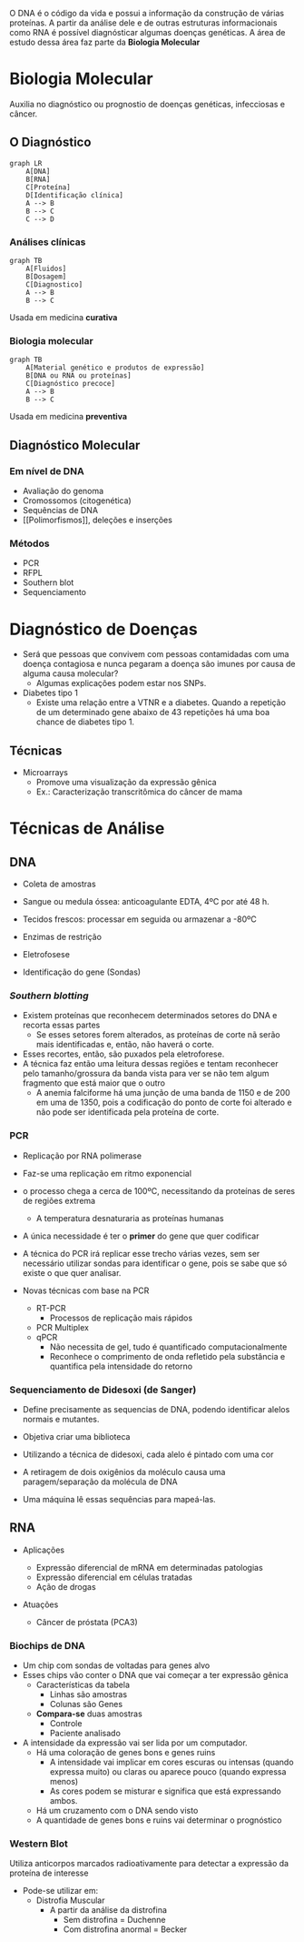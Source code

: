 O DNA é o código da vida e possui a informação da construção de várias proteínas. A partir da análise dele e de outras estruturas informacionais como RNA é possível diagnósticar algumas doenças genéticas.
A área de estudo dessa área faz parte da **Biologia Molecular**

# Biologia Molecular
Auxilia no diagnóstico ou prognostio de doenças genéticas, infecciosas e câncer.

## O Diagnóstico

```mermaid
graph LR
	A[DNA]
	B[RNA]
	C[Proteína]
	D[Identificação clínica]
	A --> B
	B --> C
	C --> D

```

### Análises clínicas
```mermaid
graph TB
	A[Fluidos]
	B[Dosagem]
	C[Diagnostico]
	A --> B
	B --> C

```
Usada em medicina **curativa**

### Biologia molecular
```mermaid
graph TB
	A[Material genético e produtos de expressão]
	B[DNA ou RNA ou proteínas]
	C[Diagnóstico precoce]
	A --> B
	B --> C

```
Usada em medicina **preventiva**

## Diagnóstico Molecular

### Em nível de DNA
- Avaliação do genoma
- Cromossomos (citogenética)
- Sequências de DNA
- [[Polimorfismos]], deleções e inserções

### Métodos
- PCR
- RFPL
- Southern blot
- Sequenciamento

# Diagnóstico de Doenças
- Será que pessoas que convivem com pessoas contamidadas com uma doença contagiosa e nunca pegaram a doença são imunes por causa de alguma causa molecular?
	- Algumas explicações podem estar nos SNPs.
- Diabetes tipo 1
	- Existe uma relação entre a VTNR e a diabetes. Quando a repetição de um determinado gene abaixo de 43 repetições há uma boa chance de diabetes tipo 1.

## Técnicas
- Microarrays
	- Promove uma visualização da expressão gênica
	- Ex.: Caracterização transcritômica do câncer de mama

# Técnicas de Análise

## DNA
- Coleta de amostras
- Sangue ou medula óssea: anticoagulante EDTA, 4ºC por até 48 h.
- Tecidos frescos: processar em seguida ou armazenar a -80ºC


- Enzimas de restrição
- Eletrofosese
- Identificação do gene (Sondas)

### *Southern blotting*
- Existem proteínas que reconhecem determinados setores do DNA e recorta essas partes
	- Se esses setores forem alterados, as proteínas de corte nã serão mais identificadas e, então, não haverá o corte.
- Esses recortes, então, são puxados pela eletroforese.
- A técnica faz então uma leitura dessas regiões e tentam reconhecer pelo tamanho/grossura da banda vista para ver se não tem algum fragmento que está maior que o outro
	- A anemia falciforme há uma junção de uma banda de 1150 e de 200 em uma de 1350, pois a codificação do ponto de corte foi alterado e não pode ser identificada pela proteína de corte.

### PCR
- Replicação por RNA polimerase
- Faz-se uma replicação em ritmo exponencial
- o processo chega a cerca de 100ºC, necessitando da proteínas de seres de regiões extrema
	- A temperatura desnaturaria as proteínas humanas
- A única necessidade é ter o **primer** do gene que quer codificar
- A técnica do PCR irá replicar esse trecho várias vezes, sem ser necessário utilizar sondas para identificar o gene, pois se sabe que só existe o que quer analisar.

- Novas técnicas com base na PCR
	- RT-PCR
		- Processos de replicação mais rápidos
	- PCR Multiplex
	- qPCR
		- Não necessita de gel, tudo é quantificado computacionalmente
		- Reconhece o comprimento de onda refletido pela substância e quantifica pela intensidade do retorno

### Sequenciamento de Didesoxi (de Sanger)
- Define precisamente as sequencias de DNA, podendo identificar alelos normais e mutantes.
- Objetiva criar uma biblioteca

- Utilizando a técnica de didesoxi, cada alelo é pintado com uma cor
- A retiragem de dois oxigênios da moléculo causa uma paragem/separação da molécula de DNA
- Uma máquina lê essas sequências para mapeá-las.

## RNA
- Aplicações
	- Expressão diferencial de mRNA em determinadas patologias
	- Expressão diferencial em células tratadas
	- Ação de drogas

- Atuações
	- Câncer de próstata (PCA3)

### Biochips de DNA
- Um chip com sondas de voltadas para genes alvo
- Esses chips vão conter o DNA que vai começar a ter expressão gênica
	- Características da tabela
		- Linhas são amostras
		- Colunas são Genes
	- **Compara-se** duas amostras
		- Controle
		- Paciente analisado
- A intensidade da expressão vai ser lida por um computador.
	- Há uma coloração de genes bons e genes ruins
		- A intensidade vai implicar em cores escuras ou intensas (quando expressa muito) ou claras ou aparece pouco (quando expressa menos)
		- As cores podem se misturar e significa que está expressando ambos.
	- Há um cruzamento com o DNA sendo visto
	- A quantidade de genes bons e ruins vai determinar o prognóstico

### Western Blot
Utiliza anticorpos marcados radioativamente para detectar a expressão da proteína de interesse

- Pode-se utilizar em:
	- Distrofia Muscular
		- A partir da análise da distrofina
			- Sem distrofina = Duchenne
			- Com distrofina anormal = Becker

